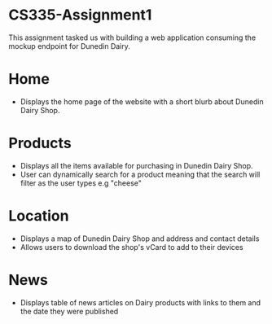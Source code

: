 # CS335-Assignment1
This assignment tasked us with building a web application consuming the mockup endpoint for Dunedin Dairy.

# Home
* Displays the home page of the website with a short blurb about Dunedin Dairy Shop.

# Products
* Displays all the items available for purchasing in Dunedin Dairy Shop. 
* User can dynamically search for a product meaning that the search will filter as the user types e.g "cheese"

# Location
* Displays a map of Dunedin Dairy Shop and address and contact details
* Allows users to download the shop's vCard to add to their devices

# News
* Displays table of news articles on Dairy products with links to them and the date they were published
